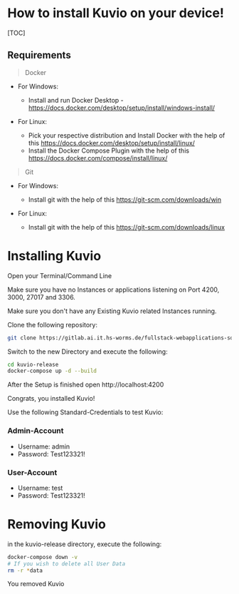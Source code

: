 
# How to install Kuvio on your device!

[TOC]

## Requirements

>Docker

- For Windows:
	- Install and run Docker Desktop - https://docs.docker.com/desktop/setup/install/windows-install/

- For Linux:
	- Pick your respective distribution and Install Docker with the help of this https://docs.docker.com/desktop/setup/install/linux/
	- Install the Docker Compose Plugin with the help of this https://docs.docker.com/compose/install/linux/

 >Git

- For Windows:
	- Install git with the help of this https://git-scm.com/downloads/win

- For Linux:
	- Install git with the help of this https://git-scm.com/downloads/linux

# Installing Kuvio

Open your Terminal/Command Line

Make sure you have no Instances or applications listening on Port 4200, 3000, 27017 and 3306.

Make sure you don't have any Existing Kuvio related Instances running.

Clone the following repository:

```bash
git clone https://gitlab.ai.it.hs-worms.de/fullstack-webapplications-sose-2025/group-n/kuvio-release
```

Switch to the new Directory and execute the following:

```bash
cd kuvio-release
docker-compose up -d --build
```

After the Setup is finished open http://localhost:4200

Congrats, you installed Kuvio!

Use the following Standard-Credentials to test Kuvio:

### Admin-Account
- Username: admin
- Password: Test123321!

### User-Account
- Username: test
- Password: Test123321!

# Removing Kuvio

in the kuvio-release directory, execute the following:

```bash
docker-compose down -v
# If you wish to delete all User Data
rm -r *data
```

You removed Kuvio
